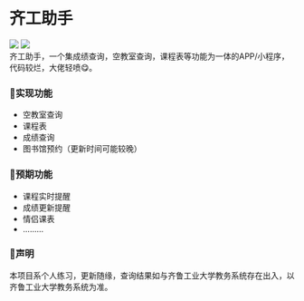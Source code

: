 # 齐工助手 
<img src="https://img.shields.io/badge/github-oh--tect-red"/> <img src="https://img.shields.io/badge/status-developing-yellow"/><br>
齐工助手，一个集成绩查询，空教室查询，课程表等功能为一体的APP/小程序，代码较烂，大佬轻喷😋。

### 👻实现功能

- 空教室查询
- 课程表
- 成绩查询
- 图书馆预约（更新时间可能较晚）

### 👻预期功能

- 课程实时提醒
- 成绩更新提醒
- 情侣课表
- .........

### 👻声明

本项目系个人练习，更新随缘，查询结果如与齐鲁工业大学教务系统存在出入，以齐鲁工业大学教务系统为准。
